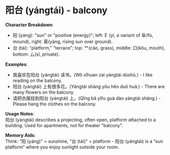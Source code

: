 # **阳台 (yángtái) - balcony**

**Character Breakdown**:  
- 阳 (yáng): "sun" or "positive (energy)"; left: 阝(yì, a variant of 阜/fù, mound), right: 昜(yáng, rising sun over ground).  
- 台 (tái): "platform," "terrace"; top: 艹(cǎo, grass), middle: 口(kǒu, mouth), bottom: 厶(sī, private).

**Examples**:  
- 我喜欢在阳台 (yángtái) 读书。(Wǒ xǐhuan zài yángtái dúshū.) - I like reading on the balcony.  
- 阳台 (yángtái) 上有很多花。(Yángtái shàng yǒu hěn duō huā.) - There are many flowers on the balcony.  
- 请把衣服挂到阳台 (yángtái) 上。(Qǐng bǎ yīfu guà dào yángtái shàng.) - Please hang the clothes on the balcony.

**Usage Notes**:  
阳台 (yángtái) describes a projecting, often open, platform attached to a building. Used for apartments, not for theater "balcony".

**Memory Aids**:  
Think: “阳 (yáng)" = sunshine, "台 (tái)" = platform - 阳台 (yángtái) is a “sun platform” where you enjoy sunlight outside your room.